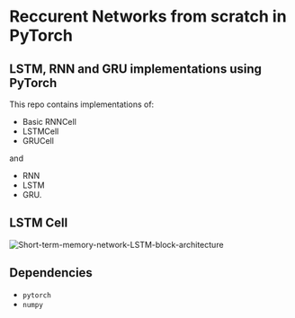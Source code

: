# Reccurent Networks from scratch in PyTorch

## LSTM, RNN and GRU implementations using PyTorch

This repo contains implementations of:

  * Basic RNNCell
  * LSTMCell 
  * GRUCell
  
and

  * RNN
  * LSTM
  * GRU.

## LSTM Cell
![Short-term-memory-network-LSTM-block-architecture](https://user-images.githubusercontent.com/71031687/112729023-5efd7780-8f2a-11eb-88a7-32c3861b91a5.jpg)

## Dependencies

* ```pytorch```
* ```numpy```
